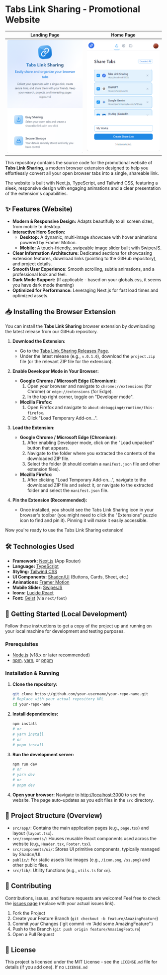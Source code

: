 # Tabs Link Sharing - Promotional Website

| Landing Page                                                                                                 | Home Page                                                                                                           |
| :-----------------------------------------------------------------------------------------------------------: | :------------------------------------------------------------------------------------------------------------------: |
| [![Tabs Link Sharing Desktop View](public/ss.png)](public/ss.png) | [![Tabs Link Sharing Mobile View](public/ss1.png)](public/ss1.png)  |

This repository contains the source code for the promotional website of **Tabs Link Sharing**, a modern browser extension designed to help you effortlessly convert all your open browser tabs into a single, shareable link.

The website is built with Next.js, TypeScript, and Tailwind CSS, featuring a sleek, responsive design with engaging animations and a clear presentation of the extension's capabilities.

## ✨ Features (Website)

-   **Modern & Responsive Design:** Adapts beautifully to all screen sizes, from mobile to desktop.
-   **Interactive Hero Section:**
    -   **Desktop:** A dynamic, multi-image showcase with hover animations powered by Framer Motion.
    -   **Mobile:** A touch-friendly, swipeable image slider built with SwiperJS.
-   **Clear Information Architecture:** Dedicated sections for showcasing extension features, download links (pointing to the GitHub repository), and project details.
-   **Smooth User Experience:** Smooth scrolling, subtle animations, and a professional look and feel.
-   **Dark Mode Support:** (If applicable - based on your globals.css, it seems you have dark mode theming)
-   **Optimized for Performance:** Leveraging Next.js for fast load times and optimized assets.

## 📥 Installing the Browser Extension

You can install the **Tabs Link Sharing** browser extension by downloading the latest release from our GitHub repository.

1.  **Download the Extension:**
    *   Go to the [Tabs Link Sharing Releases Page](https://github.com/murathanje/Tab-Links/releases/).
    *   Under the latest release (e.g., `v.0.1.0`), download the `project.zip` file (or the relevant ZIP file for the extension).

2.  **Enable Developer Mode in Your Browser:**
    *   **Google Chrome / Microsoft Edge (Chromium):**
        1.  Open your browser and navigate to `chrome://extensions` (for Chrome) or `edge://extensions` (for Edge).
        2.  In the top right corner, toggle on "Developer mode".
    *   **Mozilla Firefox:**
        1.  Open Firefox and navigate to `about:debugging#/runtime/this-firefox`.
        2.  Click "Load Temporary Add-on...".

3.  **Load the Extension:**
    *   **Google Chrome / Microsoft Edge (Chromium):**
        1.  After enabling Developer mode, click on the "Load unpacked" button that appears.
        2.  Navigate to the folder where you extracted the contents of the downloaded ZIP file.
        3.  Select the folder (it should contain a `manifest.json` file and other extension files).
    *   **Mozilla Firefox:**
        1.  After clicking "Load Temporary Add-on...", navigate to the downloaded ZIP file and select it, or navigate to the extracted folder and select the `manifest.json` file.

4.  **Pin the Extension (Recommended):**
    *   Once installed, you should see the Tabs Link Sharing icon in your browser's toolbar (you might need to click the "Extensions" puzzle icon to find and pin it). Pinning it will make it easily accessible.

Now you're ready to use the Tabs Link Sharing extension!

## 🛠️ Technologies Used

-   **Framework:** [Next.js](https://nextjs.org/) (App Router)
-   **Language:** [TypeScript](https://www.typescriptlang.org/)
-   **Styling:** [Tailwind CSS](https://tailwindcss.com/)
-   **UI Components:** [Shadcn/UI](https://ui.shadcn.com/) (Buttons, Cards, Sheet, etc.)
-   **Animations:** [Framer Motion](https://www.framer.com/motion/)
-   **Mobile Slider:** [SwiperJS](https://swiperjs.com/)
-   **Icons:** [Lucide React](https://lucide.dev/)
-   **Font:** [Geist](https://vercel.com/font) (via `next/font`)

## 🚀 Getting Started (Local Development)

Follow these instructions to get a copy of the project up and running on your local machine for development and testing purposes.

### Prerequisites

-   [Node.js](https://nodejs.org/) (v18.x or later recommended)
-   [npm](https://www.npmjs.com/), [yarn](https://yarnpkg.com/), or [pnpm](https://pnpm.io/)

### Installation & Running

1.  **Clone the repository:**
    ```bash
    git clone https://github.com/your-username/your-repo-name.git 
    # Replace with your actual repository URL
    cd your-repo-name
    ```

2.  **Install dependencies:**
    ```bash
    npm install
    # or
    # yarn install
    # or
    # pnpm install
    ```

3.  **Run the development server:**
    ```bash
    npm run dev
    # or
    # yarn dev
    # or
    # pnpm dev
    ```

4.  **Open your browser:**
    Navigate to [http://localhost:3000](http://localhost:3000) to see the website. The page auto-updates as you edit files in the `src` directory.

## 📂 Project Structure (Overview)

-   `src/app/`: Contains the main application pages (e.g., `page.tsx`) and layout (`layout.tsx`).
-   `src/components/`: Houses reusable React components used across the website (e.g., `Header.tsx`, `Footer.tsx`).
-   `src/components/ui/`: Stores UI primitive components, typically managed by Shadcn/UI.
-   `public/`: For static assets like images (e.g., `/icon.png`, `/ss.png`) and other public files.
-   `src/lib/`: Utility functions (e.g., `utils.ts` for `cn`).

## 🤝 Contributing

Contributions, issues, and feature requests are welcome! Feel free to check the [issues page](https://github.com/your-username/your-repo-name/issues) (replace with your actual issues link).

1.  Fork the Project
2.  Create your Feature Branch (`git checkout -b feature/AmazingFeature`)
3.  Commit your Changes (`git commit -m 'Add some AmazingFeature'')
4.  Push to the Branch (`git push origin feature/AmazingFeature`)
5.  Open a Pull Request

## 📄 License

This project is licensed under the MIT License - see the `LICENSE.md` file for details (if you add one). If no `LICENSE.md`